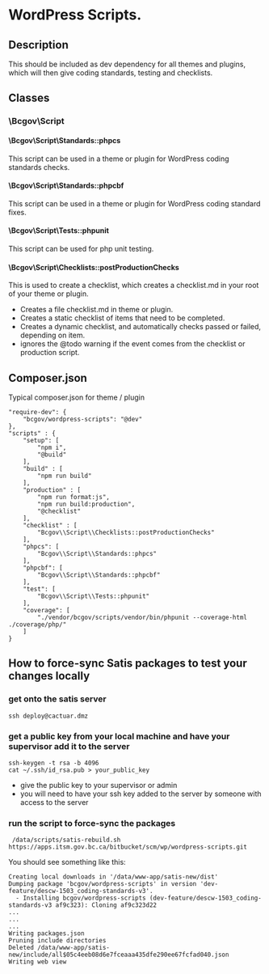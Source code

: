 # WordPress Scripts.

## Description

This should be included as dev dependency for all themes and plugins, which will then give coding standards, testing and checklists.

## Classes

### \Bcgov\Script

#### \Bcgov\Script\Standards::phpcs

This script can be used in a theme or plugin for WordPress coding standards checks.

#### \Bcgov\Script\Standards::phpcbf

This script can be used in a theme or plugin for WordPress coding standard fixes.

#### \Bcgov\Script\Tests::phpunit

This script can be used for php unit testing.

#### \Bcgov\Script\Checklists::postProductionChecks

This is used to create a checklist, which creates a checklist.md in your root of your theme or plugin.

- Creates a file checklist.md in theme or plugin.
- Creates a static checklist of items that need to be completed.
- Creates a dynamic checklist, and automatically checks passed or failed, depending on item.
- ignores the @todo warning if the event comes from the checklist or production script.

## Composer.json

Typical composer.json for theme / plugin

```
"require-dev": {
    "bcgov/wordpress-scripts": "@dev"
},
"scripts" : {
    "setup": [
        "npm i",
        "@build"
    ],
    "build" : [
        "npm run build"
    ],
    "production" : [
        "npm run format:js",
        "npm run build:production",
        "@checklist"
    ],
    "checklist" : [
        "Bcgov\\Script\\Checklists::postProductionChecks"
    ],
    "phpcs": [
        "Bcgov\\Script\\Standards::phpcs"
    ],
    "phpcbf": [
        "Bcgov\\Script\\Standards::phpcbf"
    ],
    "test": [
        "Bcgov\\Script\\Tests::phpunit"
    ],
    "coverage": [
        "./vendor/bcgov/scripts/vendor/bin/phpunit --coverage-html ./coverage/php/"
    ]
}
```

## How to force-sync Satis packages to test your changes locally

### get onto the satis server

```shell
ssh deploy@cactuar.dmz
```

### get a public key from your local machine and have your supervisor add it to the server

```shell
ssh-keygen -t rsa -b 4096
cat ~/.ssh/id_rsa.pub > your_public_key
```

- give the public key to your supervisor or admin
- you will need to have your ssh key added to the server by someone with access to the server

### run the script to force-sync the packages

```shell
 /data/scripts/satis-rebuild.sh https://apps.itsm.gov.bc.ca/bitbucket/scm/wp/wordpress-scripts.git
```

You should see something like this:

```shell
Creating local downloads in '/data/www-app/satis-new/dist'
Dumping package 'bcgov/wordpress-scripts' in version 'dev-feature/descw-1503_coding-standards-v3'.
  - Installing bcgov/wordpress-scripts (dev-feature/descw-1503_coding-standards-v3 af9c323): Cloning af9c323d22
...
...
...
Writing packages.json
Pruning include directories
Deleted /data/www-app/satis-new/include/all$05c4eeb08d6e7fceaaa435dfe290ee67fcfad040.json
Writing web view
```
